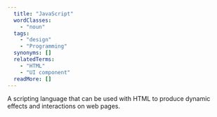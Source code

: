 ```yaml
---
  title: "JavaScript"
  wordClasses: 
    - "noun"
  tags: 
    - "design"
    - "Programming"
  synonyms: []
  relatedTerms: 
    - "HTML"
    - "UI component"
  readMore: []
---
```

A scripting language that can be used with HTML to produce dynamic effects and interactions on web pages.
